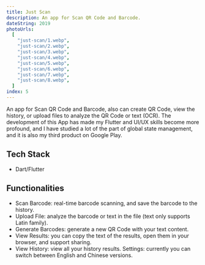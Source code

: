 ```yaml
---
title: Just Scan
description: An app for Scan QR Code and Barcode.
dateString: 2019
photoUrls:
  [
    "just-scan/1.webp",
    "just-scan/2.webp",
    "just-scan/3.webp",
    "just-scan/4.webp",
    "just-scan/5.webp",
    "just-scan/6.webp",
    "just-scan/7.webp",
    "just-scan/8.webp",
  ]
index: 5
---
```


An app for Scan QR Code and Barcode, also can create QR Code, view the history, or upload files to analyze the QR Code or text (OCR). The development of this App has made my Flutter and UI/UX skills become more profound, and I have studied a lot of the part of global state management, and it is also my third product on Google Play.

## Tech Stack

- Dart/Flutter

## Functionalities

- Scan Barcode: real-time barcode scanning, and save the barcode to the history.
- Upload File: analyze the barcode or text in the file (text only supports Latin family).
- Generate Barcodes: generate a new QR Code with your text content.
- View Results: you can copy the text of the results, open them in your browser, and support sharing.
- View History: view all your history results.
Settings: currently you can switch between English and Chinese versions.
